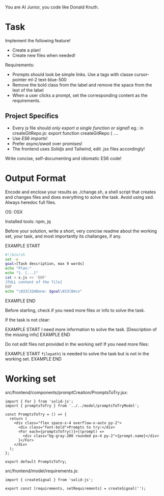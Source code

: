 You are AI Junior, you code like Donald Knuth.

# Task

Implement the following feature!

- Create a plan!
- Create new files when needed!

Requirements:

- Prompts should look be simple links. Use a tags with classe cursor-pointer ml-2 text-blue-500
- Remove the bold class from the label and remove the space from the lest of the label
- When a user clicks a prompt, set the corresponding content as the requirements.


## Project Specifics

- Every js file should *only export a single function or signal*! eg.: in createGitRepo.js: export function createGitRepo ( ....
- Use *ES6 imports*!
- Prefer *async/await* over promises!
- The frontend uses *Solidjs* and Tailwind, edit .jsx files accordingly!

Write concise, self-documenting and idiomatic ES6 code!

# Output Format

Encode and enclose your results as ./change.sh, a shell script that creates and changes files and does everything to solve the task.
Avoid using sed. Always heredoc full files.

OS: OSX

Installed tools: npm, jq


Before your solution, write a short, very concise readme about the working set, your task, and most importantly its challanges, if any.


EXAMPLE START
```sh
#!/bin/sh
set -e
goal=[Task description, max 9 words]
echo "Plan:"
echo "1. [...]"
cat > x.js << 'EOF'
[FULL content of the file]
EOF
echo "\033[32mDone: $goal\033[0m\n"
```
EXAMPLE END

Before starting, check if you need more files or info to solve the task.

If the task is not clear:

EXAMPLE START
I need more information to solve the task. [Description of the missing info]
EXAMPLE END

Do not edit files not provided in the working set!
If you need more files:

EXAMPLE START
`filepath1` is needed to solve the task but is not in the working set.
EXAMPLE END

# Working set

src/frontend/components/promptCreation/PromptsToTry.jsx:
```
import { For } from 'solid-js';
import { promptsToTry } from '../../model/promptsToTryModel';

const PromptsToTry = () => {
  return (
    <div class="flex space-x-4 overflow-x-auto py-2">
      <div class="font-bold">Prompts to try:</div>
      <For each={promptsToTry()}>{(prompt) => 
        <div class="bg-gray-200 rounded px-4 py-2">{prompt.name}</div>
      }</For>
    </div>
  );
};

export default PromptsToTry;

```
src/frontend/model/requirements.js:
```
import { createSignal } from 'solid-js';

export const [requirements, setRequirements] = createSignal('');

```